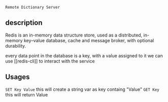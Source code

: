 `Remote Dictionary Server`
## description
Redis is an in-memory data structure store, used as a distributed, in-memory key–value database, cache and message broker, with optional durability.

every data point in the database is a key, with a value assigned to it
we can use [[redis-cli]] to interact with the service

## Usages
`SET Key Value` this will create a string var as key containg "Value"
`GET Key` this will return Value